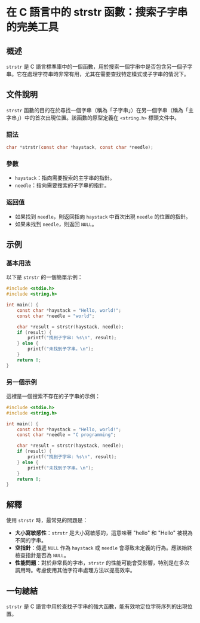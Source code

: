 <!--
Meta Description: # 在 C 語言中的 strstr 函數：搜索子字串的完美工具 ## 概述 `strstr` 是 C 語言標準庫中的一個函數，用於搜索一個字串中是否包含另一個子字串。它在處理字符串時非常有用，尤其在需要查找特定模式或子字串的情況下。 ## 文件說明 `strstr` 函數的目的在於尋找一個字串（稱為...
Meta Keywords: strstr, needle, char, haystack, const
-->

# 在 C 語言中的 strstr 函數：搜索子字串的完美工具

## 概述
`strstr` 是 C 語言標準庫中的一個函數，用於搜索一個字串中是否包含另一個子字串。它在處理字符串時非常有用，尤其在需要查找特定模式或子字串的情況下。

## 文件說明
`strstr` 函數的目的在於尋找一個字串（稱為「子字串」）在另一個字串（稱為「主字串」）中的首次出現位置。該函數的原型定義在 `<string.h>` 標頭文件中。

### 語法
```c
char *strstr(const char *haystack, const char *needle);
```

### 參數
- `haystack`：指向需要搜索的主字串的指針。
- `needle`：指向需要搜索的子字串的指針。

### 返回值
- 如果找到 `needle`，則返回指向 `haystack` 中首次出現 `needle` 的位置的指針。
- 如果未找到 `needle`，則返回 `NULL`。

## 示例
### 基本用法
以下是 `strstr` 的一個簡單示例：

```c
#include <stdio.h>
#include <string.h>

int main() {
    const char *haystack = "Hello, world!";
    const char *needle = "world";

    char *result = strstr(haystack, needle);
    if (result) {
        printf("找到子字串: %s\n", result);
    } else {
        printf("未找到子字串。\n");
    }
    return 0;
}
```

### 另一個示例
這裡是一個搜索不存在的子字串的示例：

```c
#include <stdio.h>
#include <string.h>

int main() {
    const char *haystack = "Hello, world!";
    const char *needle = "C programming";

    char *result = strstr(haystack, needle);
    if (result) {
        printf("找到子字串: %s\n", result);
    } else {
        printf("未找到子字串。\n");
    }
    return 0;
}
```

## 解釋
使用 `strstr` 時，最常見的問題是：
- **大小寫敏感性**：`strstr` 是大小寫敏感的，這意味著 "hello" 和 "Hello" 被視為不同的字串。
- **空指針**：傳遞 `NULL` 作為 `haystack` 或 `needle` 會導致未定義的行為。應該始終檢查指針是否為 `NULL`。
- **性能問題**：對於非常長的字串，`strstr` 的性能可能會受影響，特別是在多次調用時。考慮使用其他字符串處理方法以提高效率。

## 一句總結
`strstr` 是 C 語言中用於查找子字串的強大函數，能有效地定位字符序列的出現位置。